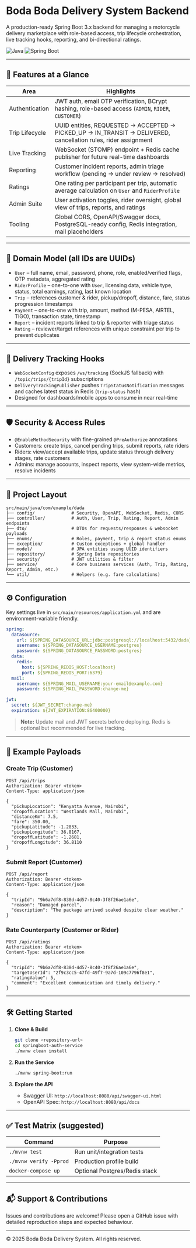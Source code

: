 # Boda Boda Delivery System Backend

A production-ready Spring Boot 3.x backend for managing a motorcycle delivery marketplace with role-based access, trip lifecycle orchestration, live tracking hooks, reporting, and bi-directional ratings.

![Java](https://img.shields.io/badge/Java-17-orange.svg) ![Spring Boot](https://img.shields.io/badge/Spring%20Boot-3.3.0-brightgreen.svg)

---

## 🚀 Features at a Glance

| Area | Highlights |
|------|------------|
| Authentication | JWT auth, email OTP verification, BCrypt hashing, role-based access (`ADMIN`, `RIDER`, `CUSTOMER`) |
| Trip Lifecycle | UUID entities, REQUESTED → ACCEPTED → PICKED_UP → IN_TRANSIT → DELIVERED, cancellation rules, rider assignment |
| Live Tracking | WebSocket (STOMP) endpoint + Redis cache publisher for future real-time dashboards |
| Reporting | Customer incident reports, admin triage workflow (pending → under review → resolved) |
| Ratings | One rating per participant per trip, automatic average calculation on `User` and `RiderProfile` |
| Admin Suite | User activation toggles, rider oversight, global view of trips, reports, and ratings |
| Tooling | Global CORS, OpenAPI/Swagger docs, PostgreSQL-ready config, Redis integration, mail placeholders |

---

## 🧱 Domain Model (all IDs are UUIDs)

- `User` – full name, email, password, phone, role, enabled/verified flags, OTP metadata, aggregated rating
- `RiderProfile` – one-to-one with `User`, licensing data, vehicle type, status, total earnings, rating, last known location
- `Trip` – references customer & rider, pickup/dropoff, distance, fare, status progression timestamps
- `Payment` – one-to-one with trip, amount, method (M-PESA, AIRTEL, TIGO), transaction state, timestamp
- `Report` – incident reports linked to trip & reporter with triage status
- `Rating` – reviewer/target references with unique constraint per trip to prevent duplicates

---

## 📡 Delivery Tracking Hooks

- `WebSocketConfig` exposes `/ws/tracking` (SockJS fallback) with `/topic/trips/{tripId}` subscriptions
- `DeliveryTrackingPublisher` pushes `TripStatusNotification` messages and caches latest status in Redis (`trip-status` hash)
- Designed for dashboards/mobile apps to consume in near real-time

---

## 🛡️ Security & Access Rules

- `@EnableMethodSecurity` with fine-grained `@PreAuthorize` annotations
- Customers: create trips, cancel pending trips, submit reports, rate riders
- Riders: view/accept available trips, update status through delivery stages, rate customers
- Admins: manage accounts, inspect reports, view system-wide metrics, resolve incidents

---

## 📁 Project Layout

```
src/main/java/com/example/dada
├── config/              # Security, OpenAPI, WebSocket, Redis, CORS
├── controller/          # Auth, User, Trip, Rating, Report, Admin endpoints
├── dto/                 # DTOs for requests/responses & websocket payloads
├── enums/               # Roles, payment, trip & report status enums
├── exception/           # Custom exceptions + global handler
├── model/               # JPA entities using UUID identifiers
├── repository/          # Spring Data repositories
├── security/            # JWT utilities & filter
├── service/             # Core business services (Auth, Trip, Rating, Report, Admin, etc.)
└── util/                # Helpers (e.g. fare calculations)
```

---

## ⚙️ Configuration

Key settings live in `src/main/resources/application.yml` and are environment-variable friendly.

```yaml
spring:
  datasource:
    url: ${SPRING_DATASOURCE_URL:jdbc:postgresql://localhost:5432/dada}
    username: ${SPRING_DATASOURCE_USERNAME:postgres}
    password: ${SPRING_DATASOURCE_PASSWORD:postgres}
  data:
    redis:
      host: ${SPRING_REDIS_HOST:localhost}
      port: ${SPRING_REDIS_PORT:6379}
  mail:
    username: ${SPRING_MAIL_USERNAME:your-email@example.com}
    password: ${SPRING_MAIL_PASSWORD:change-me}

jwt:
  secret: ${JWT_SECRET:change-me}
  expiration: ${JWT_EXPIRATION:86400000}
```

> **Note:** Update mail and JWT secrets before deploying. Redis is optional but recommended for live tracking.

---

## 🧪 Example Payloads

### Create Trip (Customer)
```http
POST /api/trips
Authorization: Bearer <token>
Content-Type: application/json

{
  "pickupLocation": "Kenyatta Avenue, Nairobi",
  "dropoffLocation": "Westlands Mall, Nairobi",
  "distanceKm": 7.5,
  "fare": 350.00,
  "pickupLatitude": -1.2833,
  "pickupLongitude": 36.8167,
  "dropoffLatitude": -1.2681,
  "dropoffLongitude": 36.8110
}
```

### Submit Report (Customer)
```http
POST /api/report
Authorization: Bearer <token>
Content-Type: application/json

{
  "tripId": "9b6a7df8-838d-4d57-8c40-3f8f26ae1a6e",
  "reason": "Damaged parcel",
  "description": "The package arrived soaked despite clear weather."
}
```

### Rate Counterparty (Customer or Rider)
```http
POST /api/ratings
Authorization: Bearer <token>
Content-Type: application/json

{
  "tripId": "9b6a7df8-838d-4d57-8c40-3f8f26ae1a6e",
  "targetUserId": "2f9c3cc5-47fd-49f7-9a7d-109c7796f8e1",
  "ratingValue": 5,
  "comment": "Excellent communication and timely delivery."
}
```

---

## 🛠️ Getting Started

1. **Clone & Build**
   ```bash
   git clone <repository-url>
   cd springboot-auth-service
   ./mvnw clean install
   ```

2. **Run the Service**
   ```bash
   ./mvnw spring-boot:run
   ```

3. **Explore the API**
   - Swagger UI: `http://localhost:8080/api/swagger-ui.html`
   - OpenAPI Spec: `http://localhost:8080/api/docs`

---

## ✅ Test Matrix (suggested)

| Command | Purpose |
|---------|---------|
| `./mvnw test` | Run unit/integration tests |
| `./mvnw verify -Pprod` | Production profile build |
| `docker-compose up` | Optional Postgres/Redis stack |

---

## 📬 Support & Contributions

Issues and contributions are welcome! Please open a GitHub issue with detailed reproduction steps and expected behaviour.

---

© 2025 Boda Boda Delivery System. All rights reserved.

